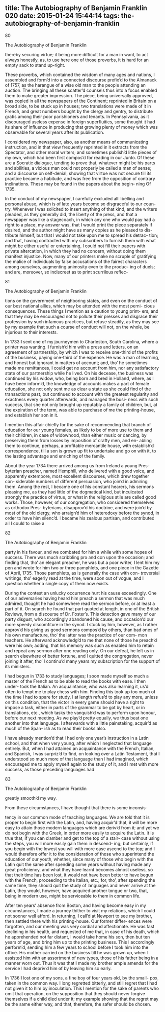 title: The Autobiography of Benjamin Franklin 020
date: 2015-01-24 15:44:14
tags: the-autobiography-of-benjamin-franklin
---

80

The Autobiography of Benjamin Franklin

thereby securing virtue; it being more difficult for a man in want, to act always honestly, as, to use here one of those proverbs, it is hard for an empty sack to stand up-right.

These proverbs, which contained the wisdom of many ages and nations, I assembled and form’d into a connected discourse prefix’d to the Almanack of 1757, as the harangue of a wise old man to the people attending an auction. The bringing all these scatter’d counsels thus into a focus enabled them to make greater impression. The piece, being universally approved, was copied in all the newspapers of the Continent; reprinted in Britain on a broad side, to be stuck up in houses; two translations were made of it in French, and great numbers bought by the clergy and gentry, to distribute gratis among their poor parishioners and tenants. In Pennsylvania, as it discouraged useless expense in foreign superfluities, some thought it had its share of influence in producing that growing plenty of money which was observable for several years after its publication.

I considered my newspaper, also, as another means of communicating instruction, and in that view frequently reprinted in it extracts from the Spectator, and other moral writers; and sometimes publish’d little pieces of my own, which had been first compos’d for reading in our Junto. Of these are a Socratic dialogue, tending to prove that, whatever might be his parts and abilities, a vicious man could not properly be called a man of sense; and a discourse on self-denial, showing that virtue was not secure till its practice became a habitude, and was free from the opposition of contrary inclinations. These may be found in the papers about the begin- ning Of 1735.

In the conduct of my newspaper, I carefully excluded all libelling and personal abuse, which is of late years become so disgraceful to our coun- try. Whenever I was solicited to insert anything of that kind, and the writers pleaded, as they generally did, the liberty of the press, and that a newspaper was like a stagecoach, in which any one who would pay had a right to a place, my answer was, that I would print the piece separately if desired, and the author might have as many copies as he pleased to dis- tribute himself, but that I would not take upon me to spread his detrac- tion; and that, having contracted with my subscribers to furnish them with what might be either useful or entertaining, I could not fill their papers with private altercation, in which they had no concern, without doing them manifest injustice. Now, many of our printers make no scruple of gratifying the malice of individuals by false accusations of the fairest characters among ourselves, augmenting animosity even to the produc- ing of duels; and are, moreover, so indiscreet as to print scurrilous reflec-

81

The Autobiography of Benjamin Franklin

tions on the government of neighboring states, and even on the conduct of our best national allies, which may be attended with the most perni- cious consequences. These things I mention as a caution to young print- ers, and that they may be encouraged not to pollute their presses and disgrace their profession by such infamous practices, but refuse steadily, as they may see by my example that such a course of conduct will not, on the whole, be injurious to their interests.

In 1733 I sent one of my journeymen to Charleston, South Carolina, where a printer was wanting. I furnish’d him with a press and letters, on an agreement of partnership, by which I was to receive one-third of the profits of the business, paying one-third of the expense. He was a man of learning, and honest but ignorant in matters of account; and, tho’ he sometimes made me remittances, I could get no account from him, nor any satisfactory state of our partnership while he lived. On his decease, the business was continued by his widow, who, being born and bred in Holland, where, as I have been inform’d, the knowledge of accounts makes a part of female education, she not only sent me as clear a state as she could find of the transactions past, but continued to account with the greatest regularity and exactness every quarter afterwards, and managed the busi- ness with such success, that she not only brought up reputably a family of children, but, at the expiration of the term, was able to purchase of me the printing-house, and establish her son in it.

I mention this affair chiefly for the sake of recommending that branch of education for our young females, as likely to be of more use to them and their children, in case of widowhood, than either music or dancing, by preserving them from losses by imposition of crafty men, and en- abling them to continue, perhaps, a profitable mercantile house, with establish’d correspondence, till a son is grown up fit to undertake and go on with it, to the lasting advantage and enriching of the family.

About the year 1734 there arrived among us from Ireland a young Pres- byterian preacher, named Hemphill, who delivered with a good voice, and apparently extempore, most excellent discourses, which drew together con- siderable numbers of different persuasion, who join’d in admiring them. Among the rest, I became one of his constant hearers, his sermons pleasing me, as they had little of the dogmatical kind, but inculcated strongly the practice of virtue, or what in the religious stile are called good works. Those, however, of our congregation, who considered themselves as orthodox Pres- byterians, disapprov’d his doctrine, and were join’d by most of the old clergy, who arraign’d him of heterodoxy before the synod, in order to have him silenc’d. I became his zealous partisan, and contributed all I could to raise a

82

The Autobiography of Benjamin Franklin

party in his favour, and we combated for him a while with some hopes of success. There was much scribbling pro and con upon the occasion; and finding that, tho’ an elegant preacher, he was but a poor writer, I lent him my pen and wrote for him two or three pamphlets, and one piece in the Gazette of April, 1735. Those pamphlets, as is generally the case with con- troversial writings, tho’ eagerly read at the time, were soon out of vogue, and I question whether a single copy of them now exists.

During the contest an unlucky occurrence hurt his cause exceedingly. One of our adversaries having heard him preach a sermon that was much admired, thought he had somewhere read the sermon before, or at least a part of it. On search he found that part quoted at length, in one of the British Reviews, from a discourse of Dr. Foster’s. This detection gave many of our party disgust, who accordingly abandoned his cause, and occasion’d our more speedy discomfiture in the synod. I stuck by him, however, as I rather approv’d his giving us good sermons compos’d by others, than bad ones of his own manufacture, tho’ the latter was the practice of our com- mon teachers. He afterward acknowledg’d to me that none of those he preach’d were his own; adding, that his memory was such as enabled him to retain and repeat any sermon after one reading only. On our defeat, he left us in search elsewhere of better fortune, and I quitted the congregation, never joining it after, tho’ I continu’d many years my subscription for the support of its ministers.

I had begun in 1733 to study languages; I soon made myself so much a master of the French as to be able to read the books with ease. I then under- took the Italian. An acquaintance, who was also learning it, us’d often to tempt me to play chess with him. Finding this took up too much of the time I had to spare for study, I at length refus’d to play any more, unless on this condition, that the victor in every game should have a right to impose a task, either in parts of the grammar to be got by heart, or in translations, etc., which tasks the vanquish’d was to perform upon honour, before our next meeting. As we play’d pretty equally, we thus beat one another into that language. I afterwards with a little painstaking, acquir’d as much of the Span- ish as to read their books also.

I have already mention’d that I had only one year’s instruction in a Latin school, and that when very young, after which I neglected that language entirely. But, when I had attained an acquaintance with the French, Italian, and Spanish, I was surpriz’d to find, on looking over a Latin Testament, that I understood so much more of that language than I had imagined, which encouraged me to apply myself again to the study of it, and I met with more success, as those preceding languages had

83

The Autobiography of Benjamin Franklin

greatly smooth’d my way.

From these circumstances, I have thought that there is some inconsis-

tency in our common mode of teaching languages. We are told that it is proper to begin first with the Latin, and, having acquir’d that, it will be more easy to attain those modern languages which are deriv’d from it; and yet we do not begin with the Greek, in order more easily to acquire the Latin. It is true that, if you can clamber and get to the top of a stair- case without using the steps, you will more easily gain them in descend- ing; but certainly, if you begin with the lowest you will with more ease ascend to the top; and I would therefore offer it to the consideration of those who superintend the education of our youth, whether, since many of those who begin with the Latin quit the same after spending some years without having made any great proficiency, and what they have learnt becomes almost useless, so that their time has been lost, it would not have been better to have begun with the French, proceeding to the Italian, etc.; for, tho’, after spending the same time, they should quit the study of languages and never arrive at the Latin, they would, however, have acquired another tongue or two, that, being in modern use, might be serviceable to them in common life.

After ten years’ absence from Boston, and having become easy in my circumstances, I made a journey thither to visit my relations, which I could not sooner well afford. In returning, I call’d at Newport to see my brother, then settled there with his printing-house. Our former differ- ences were forgotten, and our meeting was very cordial and affectionate. He was fast declining in his health, and requested of me that, in case of his death, which he apprehended not far distant, I would take home his son, then but ten years of age, and bring him up to the printing business. This I accordingly perform’d, sending him a few years to school before I took him into the office. His mother carried on the business till he was grown up, when I assisted him with an assortment of new types, those of his father being in a manner worn out. Thus it was that I made my brother ample amends for the service I had depriv’d him of by leaving him so early.

In 1736 I lost one of my sons, a fine boy of four years old, by the small- pox, taken in the common way. I long regretted bitterly, and still regret that I had not given it to him by inoculation. This I mention for the sake of parents who omit that operation, on the supposition that they should never forgive themselves if a child died under it; my example showing that the regret may be the same either way, and that, therefore, the safer should be chosen.

